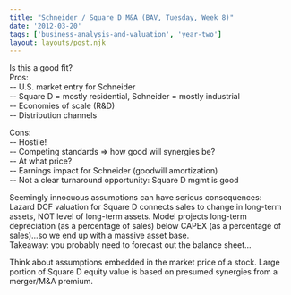 ```yaml
---
title: "Schneider / Square D M&A (BAV, Tuesday, Week 8)"
date: '2012-03-20'
tags: ['business-analysis-and-valuation', 'year-two']
layout: layouts/post.njk
---
```


Is this a good fit?\
Pros:\
-- U.S. market entry for Schneider\
-- Square D = mostly residential, Schneider = mostly industrial\
-- Economies of scale (R&D)\
-- Distribution channels

Cons:\
-- Hostile!\
-- Competing standards => how good will synergies be?\
-- At what price?\
-- Earnings impact for Schneider (goodwill amortization)\
-- Not a clear turnaround opportunity: Square D mgmt is good

Seemingly innocuous assumptions can have serious consequences:\
Lazard DCF valuation for Square D connects sales to change in long-term assets, NOT level of long-term assets. Model projects long-term depreciation (as a percentage of sales) below CAPEX (as a percentage of sales)...so we end up with a massive asset base.\
Takeaway: you probably need to forecast out the balance sheet...

Think about assumptions embedded in the market price of a stock. Large portion of Square D equity value is based on presumed synergies from a merger/M&A premium.
